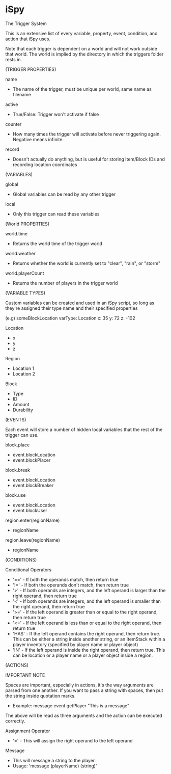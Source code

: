 iSpy
========

The Trigger System

This is an extensive list of every variable, property, event, condition, and action that iSpy uses.

Note that each trigger is dependent on a world and will not work outside that world. The world is implied by 
the directory in which the triggers folder rests in.

(TRIGGER PROPERTIES)

name
 - The name of the trigger, must be unique per world, same name as filename

active
 - True/False: Trigger won't activate if false

counter
 - How many times the trigger will activate before never triggering again. Negative means infinite.

record
 - Doesn't actually do anything, but is useful for storing Item/Block IDs and recording location coordinates

(VARIABLES)

global
 - Global variables can be read by any other trigger

local
 - Only this trigger can read these variables

(World PROPERTIES)

world.time
 - Returns the world time of the trigger world

world.weather
 - Returns whether the world is currently set to "clear", "rain", or "storm"

world.playerCount
 - Returns the number of players in the trigger world

(VARIABLE TYPES)

Custom variables can be created and used in an iSpy script, so long as they're assigned their type name 
and their specified properties

(e.g)
  someBlockLocation
    varType: Location
    x: 35
    y: 72
    z: -102

Location
 - x
 - y
 - z

Region
 - Location 1
 - Location 2

Block
 - Type
 - ID
 - Amount
 - Durability

(EVENTS)

Each event will store a number of hidden local variables that the rest of the trigger can use.

block.place
 - event.blockLocation
 - event.blockPlacer

block.break
 - event.blockLocation
 - event.blockBreaker

block.use
 - event.blockLocation
 - event.blockUser

region.enter(regionName)
 - regionName

region.leave(regionName)
 - regionName

(CONDITIONS)

Conditional Operators
 - '==' - If both the operands match, then return true
 - '!=' - If both the operands don't match, then return true
 - '>' - If both operands are integers, and the left operand is larger than the right operand, then return true
 - '<' - If both operands are integers, and the left operand is smaller than the right operand, then return true
 - '>=' - If the left operand is greater than or equal to the right operand, then return true
 - '<=' - If the left operand is less than or equal to the right operand, then return true
 - 'HAS' - If the left operand contains the right operand, then return true. This can be either a string inside 
 another string, or an ItemStack within a player inventory (specified by player name or player object)
 - 'IN' - If the left operand is inside the right operand, then return true. This can be location or a player name 
 or a player object inside a region.

(ACTIONS)

IMPORTANT NOTE

Spaces are important, especially in actions, it's the way arguments are parsed from one another.
If you want to pass a string with spaces, then put the string inside quotation marks.
 - Example: message event.getPlayer "This is a message"

The above will be read as three arguments and the action can be executed correctly.

Assignment Operator
 - '=' - This will assign the right operand to the left operand

Message
 - This will message a string to the player.
 - Usage: 'message (playerName) (string)'
